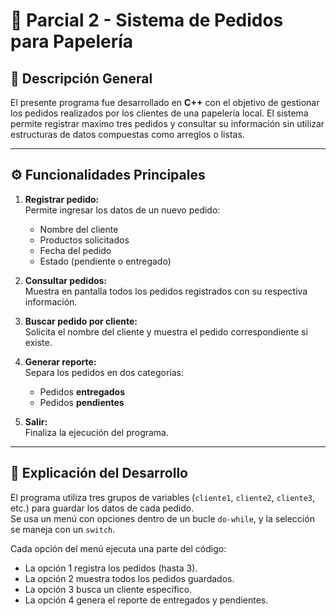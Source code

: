 # 📘 Parcial 2 - Sistema de Pedidos para Papelería

## 🧩 Descripción General
El presente programa fue desarrollado en **C++** con el objetivo de gestionar los pedidos realizados por los clientes de una papelería local. 
El sistema permite registrar maximo tres pedidos y consultar su información sin utilizar estructuras de datos compuestas como arreglos o listas.

---

## ⚙️ Funcionalidades Principales

1. **Registrar pedido:**  
   Permite ingresar los datos de un nuevo pedido:  
   - Nombre del cliente  
   - Productos solicitados  
   - Fecha del pedido  
   - Estado (pendiente o entregado)

2. **Consultar pedidos:**  
   Muestra en pantalla todos los pedidos registrados con su respectiva información.

3. **Buscar pedido por cliente:**  
   Solicita el nombre del cliente y muestra el pedido correspondiente si existe.

4. **Generar reporte:**  
   Separa los pedidos en dos categorías:
   - Pedidos **entregados**  
   - Pedidos **pendientes**

5. **Salir:**  
   Finaliza la ejecución del programa.

---

## 🧠 Explicación del Desarrollo

El programa utiliza tres grupos de variables (`cliente1`, `cliente2`, `cliente3`, etc.) para guardar los datos de cada pedido.  
Se usa un menú con opciones dentro de un bucle `do-while`, y la selección se maneja con un `switch`.

Cada opción del menú ejecuta una parte del código:
- La opción 1 registra los pedidos (hasta 3).
- La opción 2 muestra todos los pedidos guardados.
- La opción 3 busca un cliente específico.
- La opción 4 genera el reporte de entregados y pendientes.